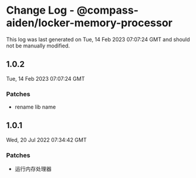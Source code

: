 # Change Log - @compass-aiden/locker-memory-processor

This log was last generated on Tue, 14 Feb 2023 07:07:24 GMT and should not be manually modified.

## 1.0.2
Tue, 14 Feb 2023 07:07:24 GMT

### Patches

- rename lib name

## 1.0.1
Wed, 20 Jul 2022 07:34:42 GMT

### Patches

- 运行内存处理器


